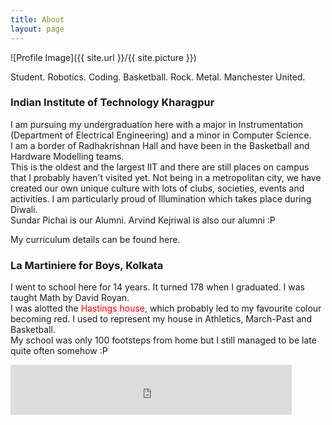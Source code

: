 ```yaml
---
title: About
layout: page
---
```

![Profile Image]({{ site.url }}/{{ site.picture }})

Student. Robotics. Coding. Basketball. Rock. Metal. Manchester United.

### <a href="http://www.iitkgp.ac.in/" style="text-decoration: none">Indian Institute of Technology Kharagpur</a>

I am pursuing my undergraduation here with a major in Instrumentation (Department of Electrical Engineering) and a minor in Computer Science.<br>
I am a border of <a href="http://rkhall.org/" style="text-decoration: none">Radhakrishnan Hall</a> and have been in the Basketball and Hardware Modelling teams.<br>
This is the oldest and the largest IIT and there are still places on campus that I probably haven't visited yet. Not being in a metropolitan city, we have created our own unique culture with lots of clubs, societies, events and activities. I am particularly proud of <a href="https://www.scoopwhoop.com/Students-IIT-KGP-Celebrate-Diwali-The-Festival-Of-Lights/#.g7a028x7s" style="text-decoration: none">Illumination</a> which takes place during Diwali.<br>
Sundar Pichai is our Alumni. Arvind Kejriwal is also our alumni :P

<a href="https://shashwatg1.github.io/curriculum/" style="text-decoration: none">My curriculum details can be found here.</a>

### <a href="http://www.lamartiniere.co/" style="text-decoration: none">La Martiniere for Boys, Kolkata</a>

I went to school here for 14 years. It turned 178 when I graduated. I was taught Math by <a href="https://www.youtube.com/watch?v=4ST_vrqMg_Q" style="text-decoration: none">David Royan</a>.<br>
I was alotted the <font color="red">Hastings house,</font> which probably led to my favourite colour becoming red. I used to represent my house in Athletics, March-Past and Basketball.<br>
My school was only 100 footsteps from home but I still managed to be late quite often somehow :P

<iframe src="https://www.facebook.com/plugins/follow?href=https%3A%2F%2Fwww.facebook.com%2Fshashwatg3&amp;layout=standard&amp;show_faces=true&amp;colorscheme=light&amp;width=450&amp;height=80" scrolling="no" frameborder="0" style="border:none; overflow:hidden; width:450px; height:80px;" allowTransparency="true"></iframe>